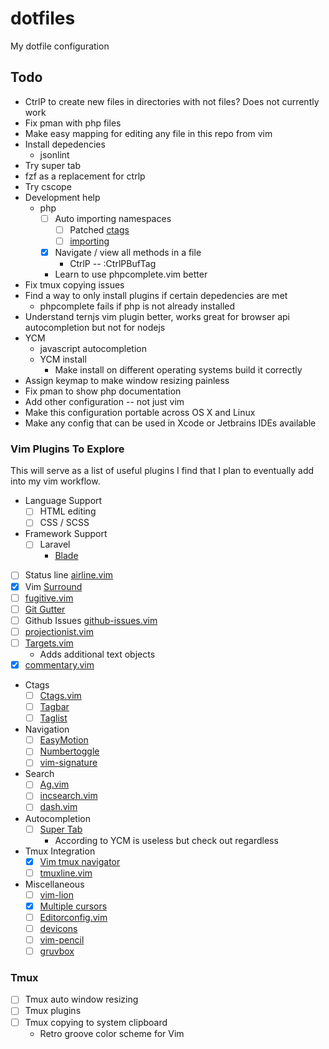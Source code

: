 # dotfiles
My dotfile configuration

## Todo
- CtrlP to create new files in directories with not files? Does not currently work
- Fix pman with php files
- Make easy mapping for editing any file in this repo from vim
- Install depedencies
  - jsonlint
- Try super tab
- fzf as a replacement for ctrlp
- Try cscope
- Development help
  - php
    - [ ] Auto importing namespaces 
      - [ ] Patched [ctags](https://github.com/shawncplus/phpcomplete.vim/wiki/Patched-ctags)
      - [ ] [importing](https://github.com/arnaud-lb/vim-php-namespace)
    - [x] Navigate / view all methods in a file 
      - CtrlP -- :CtrlPBufTag
    - Learn to use phpcomplete.vim better
- Fix tmux copying issues
- Find a way to only install plugins if certain depedencies are met
  - phpcomplete fails if php is not already installed
- Understand ternjs vim plugin better, works great for browser api autocompletion but not for nodejs
- YCM
  - javascript autocompletion
  - YCM install
    - Make install on different operating systems build it correctly 
- Assign keymap to make window resizing painless
- Fix pman to show php documentation
- Add other configuration -- not just vim
- Make this configuration portable across OS X and Linux
- Make any config that can be used in Xcode or Jetbrains IDEs available

### Vim Plugins To Explore

This will serve as a list of useful plugins I find that I plan to eventually 
add into my vim workflow.  

- Language Support
  - [ ] HTML editing
  - [ ] CSS / SCSS
- Framework Support
  - [ ] Laravel
    - [Blade](https://github.com/jwalton512/vim-blade)
- [ ] Status line [airline.vim](https://github.com/bling/vim-airline)
- [x] Vim [Surround](https://github.com/tpope/vim-surround)
- [ ] [fugitive.vim](https://github.com/tpope/vim-fugitive)
- [ ] [Git Gutter](https://github.com/airblade/vim-gitgutter)
- [ ] Github Issues [github-issues.vim](https://github.com/jaxbot/github-issues.vim)
- [ ] [projectionist.vim](https://github.com/tpope/vim-projectionist)
- [ ] [Targets.vim](https://github.com/wellle/targets.vim)
  - Adds additional text objects
- [x] [commentary.vim](https://github.com/tpope/vim-commentary)
- Ctags
  - [ ] [Ctags.vim](https://github.com/vim-scripts/ctags.vim)
  - [ ] [Tagbar](https://github.com/majutsushi/tagbar)
  - [ ] [Taglist](http://vim.sourceforge.net/scripts/script.php?script_id=273)
- Navigation
  - [ ] [EasyMotion](https://github.com/easymotion/vim-easymotion)
  - [ ] [Numbertoggle](https://github.com/jeffkreeftmeijer/vim-numbertoggle)
  - [ ] [vim-signature](https://github.com/kshenoy/vim-signature)
- Search
  - [ ] [Ag.vim](https://github.com/rking/ag.vim)
  - [ ] [incsearch.vim](https://github.com/haya14busa/incsearch.vim)
  - [ ] [dash.vim](https://github.com/rizzatti/dash.vim)
- Autocompletion
  - [ ] [Super Tab](https://github.com/ervandew/supertab)
    - According to YCM is useless but check out regardless
- Tmux Integration
  - [x] [Vim tmux navigator](https://github.com/christoomey/vim-tmux-navigator)
  - [ ] [tmuxline.vim](https://github.com/edkolev/tmuxline.vim)
- Miscellaneous
  - [ ] [vim-lion](https://github.com/tommcdo/vim-lion)
  - [x] [Multiple cursors](https://github.com/terryma/vim-multiple-cursors)
  - [ ] [Editorconfig.vim](https://github.com/editorconfig/editorconfig-vim)
  - [ ] [devicons](https://github.com/ryanoasis/vim-devicons)
  - [ ] [vim-pencil](https://github.com/reedes/vim-pencil)
  - [ ] [gruvbox](https://github.com/morhetz/gruvbox)

### Tmux
- [ ] Tmux auto window resizing
- [ ] Tmux plugins
- [ ] Tmux copying to system clipboard
    - Retro groove color scheme for Vim
